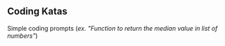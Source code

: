 ## Coding Katas
Simple coding prompts (_ex. "Function to return the median value in list of numbers"_)